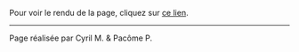 
Pour voir le rendu de la page, cliquez sur [ce lien](https://rawgit.com/C83/THP_Day04/master/index.html).

---

Page réalisée par Cyril M. & Pacôme P.
